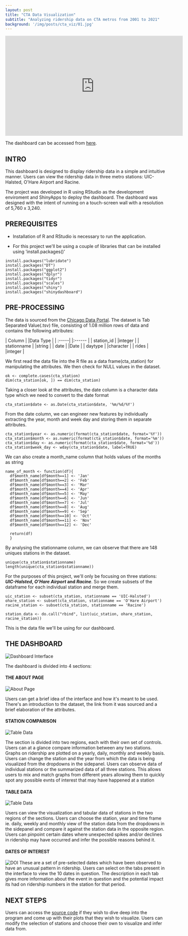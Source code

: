 ```yaml
---
layout: post
title: "CTA Data Visualization"
subtitle: "Analyzing ridership data on CTA metros from 2001 to 2021"
background: '/img/posts/cta_viz/01.jpg'
---
```


<iframe width="560" height="315" src="https://www.youtube.com/embed/qoWCB8AUiP4" title="YouTube video player" frameborder="0" allow="accelerometer; autoplay; clipboard-write; encrypted-media; gyroscope; picture-in-picture" allowfullscreen></iframe>

The dashboard can be accessed from [here](https://ranga-aditya.shinyapps.io/cta_viz/).

## INTRO
This dashboard is designed to display ridership data in a simple and intuitive manner. Users can view the ridership data in three metro stations: UIC-Halsted, O'Hare Airport and Racine. 

The project was developed in R using RStudio as the development enviroment and ShinyApps to deploy the dashboard. The dashboard was designed with the intent of running on a touch-screen wall with a resolution of 5,760 x 3,240.

## PREREQUISITES
- Installation of R and RStudio is necessary to run the application.

- For this project we'll be using a couple of libraries that can be installed using 'install.packages()'
```
install.packages("lubridate")
install.packages("DT")
install.packages("ggplot2")
install.packages("dplyr")
install.packages("tidyr")
install.packages("scales")
install.packages("shiny")
install.packages("shinydashboard")
```

## PRE-PROCESSING
The data is sourced from the [Chicago Data Portal](https://data.cityofchicago.org/Transportation/CTA-Ridership-L-Station-Entries-Daily-Totals/5neh-572f/data).
The dataset is Tab Separated Value(.tsv) file, consisting of 1.08 million rows of data and contains the following attributes:

| Column |  |Data Type |
| :-----|  |:------  |
| station_id |  |integer |
| stationname |  |string |
| date |  |Date |
| daytype |  |character |
| rides |  |integer |

We first read the data file into the R file as a data frame(cta_station) for manipulating the attributes. We then check for NULL values in the dataset.
```
ok <- complete.cases(cta_station)
dim(cta_station[ok, ]) == dim(cta_station)
```

Taking a closer look at the attributes, the date column is a character data type which we need to convert to the date format
```
cta_station$date <- as.Date(cta_station$date, '%m/%d/%Y')
```

From the date column, we can engineer new features by individually extracting the year, month and week day and storing them in separate attributes.
```
cta_station$year <- as.numeric(format(cta_station$date, format='%Y'))
cta_station$month <- as.numeric(format(cta_station$date, format='%m'))
cta_station$day <- as.numeric(format(cta_station$date, format='%d'))
cta_station$week_day <- wday(cta_station$date, label=TRUE)
```

We can also create a month_name column that holds values of the months as string
```
name_of_month <- function(df){
  df$month_name[df$month==1] <- 'Jan'
  df$month_name[df$month==2] <- 'Feb'
  df$month_name[df$month==3] <- 'Mar'
  df$month_name[df$month==4] <- 'Apr'
  df$month_name[df$month==5] <- 'May'
  df$month_name[df$month==6] <- 'Jun'
  df$month_name[df$month==7] <- 'Jul'
  df$month_name[df$month==8] <- 'Aug'
  df$month_name[df$month==9] <- 'Sep'
  df$month_name[df$month==10] <- 'Oct'
  df$month_name[df$month==11] <- 'Nov'
  df$month_name[df$month==12] <- 'Dec'
  
  return(df)
  }
  ```

By analysing the stationname column, we can observe that there are 148 uniques stations in the dataset.
```
unique(cta_station$stationname)
length(unique(cta_station$stationname))
```

For the purposes of this project, we'll only be focusing on three stations: **_UIC-Halsted_, _O'Hare Airport_ and _Racine_**. So we create subsets of the dataframe for each individual station and merge them. 
```
uic_station <- subset(cta_station, stationname == 'UIC-Halsted')
ohare_station <- subset(cta_station, stationname == 'O'Hare Airport')
racine_station <- subset(cta_station, stationname == 'Racine')

station_data <- do.call("rbind", list(uic_station, ohare_station, racine_station))
```

This is the data file we'll be using for our dashboard.

## THE DASHBOARD
![Dashboard Interface](\img\posts\cta_viz\interface.PNG)

The dashboard is divided into 4 sections:
#### THE ABOUT PAGE
![About Page](\img\posts\cta_viz\about.PNG)

Users can get a brief idea of the interface and how it's meant to be used. There's an introduction to the dataset, the link from it was sourced and a brief elaboration of the attributes.

#### STATION COMPARISON
![Table Data](\img\posts\cta_viz\comparison.png)

The section is divided into two regions, each with their own set of controls. Users can at a glance compare information between any two stations. Graphs on ridership are plotted on a yearly, daily, monthly and weekly basis. Users can change the station and the year from which the data is being visualized from the dropdowns in the sidepanel. Users can observe data of individual stations or the summarized data of all three stations. This allows users to mix and match graphs from different years allowing them to quickly spot any possible evnts of interest that may have happened at a station

#### TABLE DATA
![Table Data](\img\posts\cta_viz\table.PNG)

Users can view the visualization and tabular data of stations in the two regions of the sections. Users can choose the station, year and time frame ie. daily, weekly and monthly view of the station data from the dropdowns in the sidepanel and compare it against the station data in the opposite region. Users can pinpoint certain dates where unexpected spikes and/or declines in ridership may have occurred and infer the possible reasons behind it.

#### DATES OF INTEREST
![DOI](\img\posts\cta_viz\doi1.PNG)
These are a set of pre-selected dates which have been observed to have an unusual pattern in ridership. Users can select on the tabs present in the interface to view the 10 dates in question. The description in each tab gives more information about the event in question and the potential impact its had on ridership numbers in the station for that period.

## NEXT STEPS
Users can access the [source code](https://github.com/adi-r/424_Project1) if they wish to dive deep into the program and come up with their plots that they wish to visualize. Users can modify the selection of stations and choose their own to visualize and infer data from.  
